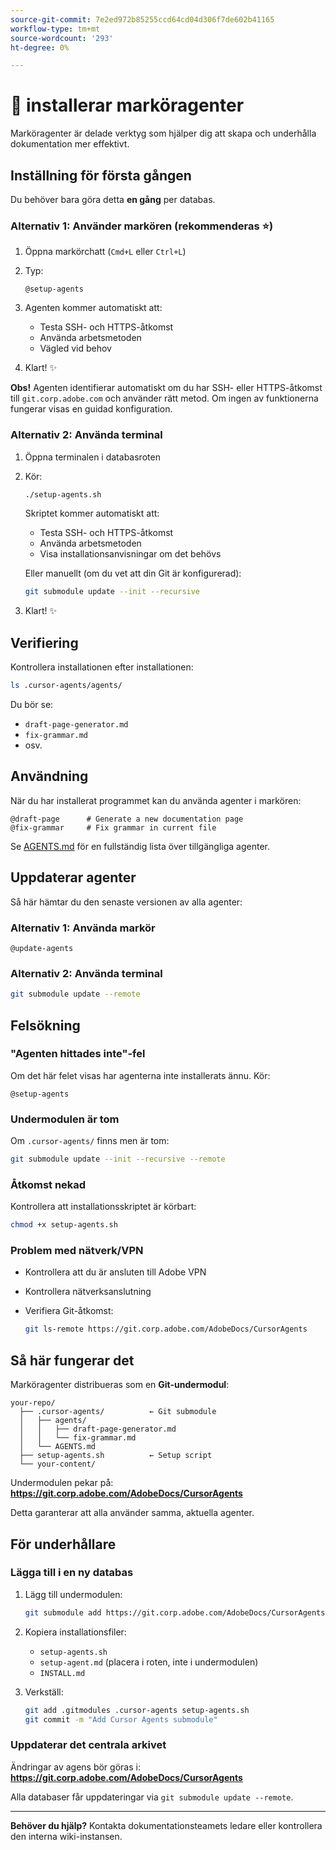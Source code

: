 ```yaml
---
source-git-commit: 7e2ed972b85255ccd64cd04d306f7de602b41165
workflow-type: tm+mt
source-wordcount: '293'
ht-degree: 0%

---
```

# 🚀 installerar marköragenter

Marköragenter är delade verktyg som hjälper dig att skapa och underhålla dokumentation mer effektivt.

## Inställning för första gången

Du behöver bara göra detta **en gång** per databas.

### Alternativ 1: Använder markören (rekommenderas ⭐)

1. Öppna markörchatt (`Cmd+L` eller `Ctrl+L`)
2. Typ:

   ```
   @setup-agents
   ```

3. Agenten kommer automatiskt att:
   - Testa SSH- och HTTPS-åtkomst
   - Använda arbetsmetoden
   - Vägled vid behov
4. Klart! ✨

**Obs!** Agenten identifierar automatiskt om du har SSH- eller HTTPS-åtkomst till `git.corp.adobe.com` och använder rätt metod. Om ingen av funktionerna fungerar visas en guidad konfiguration.

### Alternativ 2: Använda terminal

1. Öppna terminalen i databasroten
2. Kör:

   ```bash
   ./setup-agents.sh
   ```

   Skriptet kommer automatiskt att:
   - Testa SSH- och HTTPS-åtkomst
   - Använda arbetsmetoden
   - Visa installationsanvisningar om det behövs

   Eller manuellt (om du vet att din Git är konfigurerad):

   ```bash
   git submodule update --init --recursive
   ```

3. Klart! ✨

## Verifiering

Kontrollera installationen efter installationen:

```bash
ls .cursor-agents/agents/
```

Du bör se:
- `draft-page-generator.md`
- `fix-grammar.md`
- osv.

## Användning

När du har installerat programmet kan du använda agenter i markören:

```
@draft-page      # Generate a new documentation page
@fix-grammar     # Fix grammar in current file
```

Se [AGENTS.md](AGENTS.md) för en fullständig lista över tillgängliga agenter.

## Uppdaterar agenter

Så här hämtar du den senaste versionen av alla agenter:

### Alternativ 1: Använda markör

```
@update-agents
```

### Alternativ 2: Använda terminal

```bash
git submodule update --remote
```

## Felsökning

### &quot;Agenten hittades inte&quot;-fel

Om det här felet visas har agenterna inte installerats ännu. Kör:

```
@setup-agents
```

### Undermodulen är tom

Om `.cursor-agents/` finns men är tom:

```bash
git submodule update --init --recursive --remote
```

### Åtkomst nekad

Kontrollera att installationsskriptet är körbart:

```bash
chmod +x setup-agents.sh
```

### Problem med nätverk/VPN

- Kontrollera att du är ansluten till Adobe VPN
- Kontrollera nätverksanslutning
- Verifiera Git-åtkomst:

  ```bash
  git ls-remote https://git.corp.adobe.com/AdobeDocs/CursorAgents
  ```

## Så här fungerar det

Marköragenter distribueras som en **Git-undermodul**:

```
your-repo/
  ├── .cursor-agents/          ← Git submodule
  │   ├── agents/
  │   │   ├── draft-page-generator.md
  │   │   └── fix-grammar.md
  │   └── AGENTS.md
  ├── setup-agents.sh          ← Setup script
  └── your-content/
```

Undermodulen pekar på:
**https://git.corp.adobe.com/AdobeDocs/CursorAgents**

Detta garanterar att alla använder samma, aktuella agenter.

## För underhållare

### Lägga till i en ny databas

1. Lägg till undermodulen:

   ```bash
   git submodule add https://git.corp.adobe.com/AdobeDocs/CursorAgents.git .cursor-agents
   ```

2. Kopiera installationsfiler:
   - `setup-agents.sh`
   - `setup-agent.md` (placera i roten, inte i undermodulen)
   - `INSTALL.md`

3. Verkställ:

   ```bash
   git add .gitmodules .cursor-agents setup-agents.sh
   git commit -m "Add Cursor Agents submodule"
   ```

### Uppdaterar det centrala arkivet

Ändringar av agens bör göras i:
**https://git.corp.adobe.com/AdobeDocs/CursorAgents**

Alla databaser får uppdateringar via `git submodule update --remote`.

---

**Behöver du hjälp?** Kontakta dokumentationsteamets ledare eller kontrollera den interna wiki-instansen.
